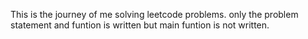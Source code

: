 This is the journey of me solving leetcode problems.
only the problem statement and funtion is written but main funtion is not written.
